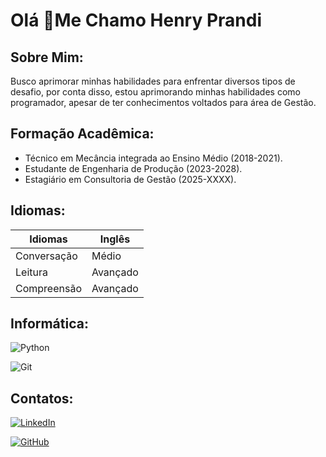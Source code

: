 # Olá 👋Me Chamo Henry Prandi

## Sobre Mim:

Busco aprimorar minhas habilidades para enfrentar diversos tipos de desafio, por conta disso, estou aprimorando minhas habilidades como programador, apesar de ter conhecimentos voltados para área de Gestão.

## Formação Acadêmica:

- Técnico em Mecância integrada ao Ensino Médio (2018-2021).
- Estudante de Engenharia de Produção (2023-2028).
- Estagiário em Consultoria de Gestão (2025-XXXX).

## Idiomas:
| Idiomas |Inglês|
|-----------|------|
|Conversação| Médio|
|Leitura| Avançado|
|Compreensão|Avançado|

## Informática:

![Python](https://img.shields.io/badge/python-3670A0?style=for-the-badge&logo=python&logoColor=ffdd54) 

![Git](https://img.shields.io/badge/GIT-E44C30?style=for-the-badge&logo=git&logoColor=white)


## Contatos:
[![LinkedIn](https://img.shields.io/badge/linkedin-%230077B5.svg?style=for-the-badge&logo=linkedin&logoColor=white)](linkedin.com/in/henry-prandi-12678419b)

[![GitHub](https://img.shields.io/badge/GitHub-E44C30?style=for-the-badge&logo=github&logoColor=white)](https://github.com/HenryPrandi)

